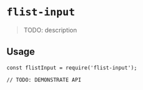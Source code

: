 # `flist-input`

> TODO: description

## Usage

```
const flistInput = require('flist-input');

// TODO: DEMONSTRATE API
```
